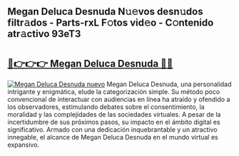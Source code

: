 ## Megan Deluca Desnuda N𝚞𝚎vos desn𝚞dos filtr𝚊dos - Parts-rxL F𝚘tos vid𝚎o - C𝚘ntenido atr𝚊ctivo 93eT3

# <h2><a href="http://mb99zw4.tromn.icu/?c=Megan+Deluca+Desnuda">🔗👉👉👉 Megan Deluca Desnuda 🔗🔗</a></h2>

[![Megan Deluca Desnuda nuevo](https://i.imgur.com/pEAQMta.gif)](http://mb99zw4.tromn.icu/?c=Megan+Deluca+Desnuda)
Megan Deluca Desnuda, una personalidad intrigante y enigmática, elude la categorización simple. Su método poco convencional de interactuar con audiencias en línea ha atraído y ofendido a los observadores, estimulando debates sobre el consentimiento, la moralidad y las complejidades de las sociedades virtuales. A pesar de la incertidumbre de sus próximos pasos, su impacto en el ámbito digital es significativo. Armado con una dedicación inquebrantable y un atractivo innegable, el alcance de Megan Deluca Desnuda en el mundo virtual es expansivo.
